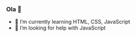 ### Ola 👋

- 🌱 I’m currently learning HTML, CSS, JavaScript
- 🤔 I’m looking for help with JavaScript

